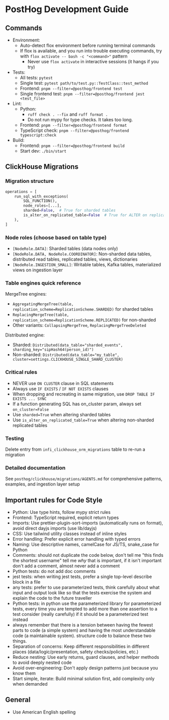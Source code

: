 # PostHog Development Guide

## Commands

- Environment:
  - Auto-detect flox environment before running terminal commands
  - If flox is available, and you run into trouble executing commands, try with `flox activate -- bash -c "<command>"` pattern
    - Never use `flox activate` in interactive sessions (it hangs if you try)
- Tests:
  - All tests: `pytest`
  - Single test: `pytest path/to/test.py::TestClass::test_method`
  - Frontend: `pnpm --filter=@posthog/frontend test`
  - Single frontend test: `pnpm --filter=@posthog/frontend jest <test_file>`
- Lint:
  - Python:
    - `ruff check . --fix` and `ruff format .`
    - Do not run mypy for type checks. It takes too long.
  - Frontend: `pnpm --filter=@posthog/frontend format`
  - TypeScript check: `pnpm --filter=@posthog/frontend typescript:check`
- Build:
  - Frontend: `pnpm --filter=@posthog/frontend build`
  - Start dev: `./bin/start`

## ClickHouse Migrations

### Migration structure
```python
operations = [
    run_sql_with_exceptions(
        SQL_FUNCTION(),
        node_roles=[...],
        sharded=False,  # True for sharded tables
        is_alter_on_replicated_table=False  # True for ALTER on replicated tables
    ),
]
```

### Node roles (choose based on table type)
- `[NodeRole.DATA]`: Sharded tables (data nodes only)
- `[NodeRole.DATA, NodeRole.COORDINATOR]`: Non-sharded data tables, distributed read tables, replicated tables, views, dictionaries
- `[NodeRole.INGESTION_SMALL]`: Writable tables, Kafka tables, materialized views on ingestion layer

### Table engines quick reference
MergeTree engines:
- `AggregatingMergeTree(table, replication_scheme=ReplicationScheme.SHARDED)` for sharded tables
- `ReplacingMergeTree(table, replication_scheme=ReplicationScheme.REPLICATED)` for non-sharded
- Other variants: `CollapsingMergeTree`, `ReplacingMergeTreeDeleted`

Distributed engine:
- Sharded: `Distributed(data_table="sharded_events", sharding_key="sipHash64(person_id)")`
- Non-sharded: `Distributed(data_table="my_table", cluster=settings.CLICKHOUSE_SINGLE_SHARD_CLUSTER)`

### Critical rules
- NEVER use `ON CLUSTER` clause in SQL statements
- Always use `IF EXISTS` / `IF NOT EXISTS` clauses
- When dropping and recreating in same migration, use `DROP TABLE IF EXISTS ... SYNC`
- If a function generating SQL has on_cluster param, always set `on_cluster=False`
- Use `sharded=True` when altering sharded tables
- Use `is_alter_on_replicated_table=True` when altering non-sharded replicated tables

### Testing
Delete entry from `infi_clickhouse_orm_migrations` table to re-run a migration

### Detailed documentation
See `posthog/clickhouse/migrations/AGENTS.md` for comprehensive patterns, examples, and ingestion layer setup

## Important rules for Code Style

- Python: Use type hints, follow mypy strict rules
- Frontend: TypeScript required, explicit return types
- Imports: Use prettier-plugin-sort-imports (automatically runs on format), avoid direct dayjs imports (use lib/dayjs)
- CSS: Use tailwind utility classes instead of inline styles
- Error handling: Prefer explicit error handling with typed errors
- Naming: Use descriptive names, camelCase for JS/TS, snake_case for Python
- Comments: should not duplicate the code below, don't tell me "this finds the shortest username" tell me _why_ that is important, if it isn't important don't add a comment, almost never add a comment
- Python tests: do not add doc comments
- jest tests: when writing jest tests, prefer a single top-level describe block in a file
- any tests: prefer to use parameterized tests, think carefully about what input and output look like so that the tests exercise the system and explain the code to the future traveller
- Python tests: in python use the parameterized library for parameterized tests, every time you are tempted to add more than one assertion to a test consider (really carefully) if it should be a parameterized test instead
- always remember that there is a tension between having the fewest parts to code (a simple system) and having the most understandable code (a maintainable system). structure code to balance these two things.
- Separation of concerns: Keep different responsibilities in different places (data/logic/presentation, safety checks/policies, etc.)
- Reduce nesting: Use early returns, guard clauses, and helper methods to avoid deeply nested code
- Avoid over-engineering: Don't apply design patterns just because you know them
- Start simple, iterate: Build minimal solution first, add complexity only when demanded

## General

- Use American English spelling
